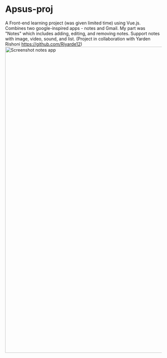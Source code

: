 # Apsus-proj 
A Front-end learning project (was given limited time) using Vue.js. Combines two google-inspired apps - notes and Gmail. My part was "Notes" which includes adding, editing, and removing notes. Support notes with image, video, sound, and list.
(Project in collaboration with Yarden Rishoni https://github.com/Riyarde12)<img width="985" alt="Screenshot notes app" src="https://user-images.githubusercontent.com/98405603/173585946-52e3df7d-9662-46a1-b86f-9f08fbe4eb53.png">
